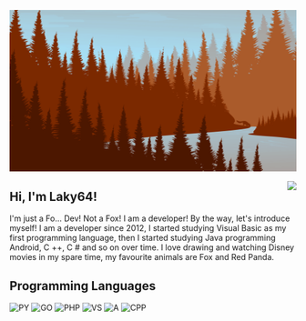 <p align="center">
    <a href="https://github.com/Laky-64/Laky-64">
        <img src="https://github.com/Laky-64/Laky-64/raw/main/fox.png" alt="fox_banner" />
    </a>
</p>

<img align="right" src="https://github-readme-stats.vercel.app/api?username=Laky-64&show_icons=true&theme=github_dark">

## Hi, I'm Laky64!
I'm just a Fo... Dev! Not a Fox! I am a developer! By the way, let's introduce myself!
I am a developer since 2012, I started studying Visual Basic as my first programming
language, then I started studying Java programming Android, C ++, C # and so on over time.
I love drawing and watching Disney movies in my spare time, my favourite animals are
Fox and Red Panda.

## Programming Languages
<img width="40" src="https://upload.wikimedia.org/wikipedia/commons/thumb/c/c3/Python-logo-notext.svg/1200px-Python-logo-notext.svg.png" alt="PY">
<img width="80" src="https://upload.wikimedia.org/wikipedia/commons/thumb/0/05/Go_Logo_Blue.svg/1200px-Go_Logo_Blue.svg.png" alt="GO">
<img width="60" src="https://brandslogos.com/wp-content/uploads/thumbs/php-logo-vector.svg" alt="PHP">
<img width="33" src="https://www.svgrepo.com/show/303535/visual-studio-code-logo.svg" alt="VS">
<img width="40" src="https://developer.android.com/images/logos/android.svg" alt="A">
<img width="34" src="https://png2.cleanpng.com/sh/135ebf10b117c1f89e6a7bcf9c5750bb/L0KzQYm3VMA5N5ptj5H0aYP2gLBuTgRpbV5oReJ7b3f1cb70if5oNZ1mhtlAYXfoPbT2jgB2fJZ3Rdtsb372PbT2jgB2fF51itHwcnHwfbr1h702aZRmfNU7ZUG5dbeAWL4zQGE7UKsBNEG4QoS5VMQxP2k1UaY3cH7q/kisspng-the-c-programming-language-computer-icons-comput-programming-5acadc2e16ef78.280689641523244078094.png" alt="CPP">
